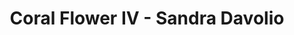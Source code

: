 ---
title: Coral Flower IV - Sandra Davolio
layout: entry
presentation: side-by-side
object:
  - id: 2023-6
order: 405
menu: false
---